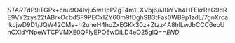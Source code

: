 $START$dP9iTGPx+cnu9O4Ivju5wHpPZgT4m1LXVbj6/iJ0iYVh4HFEkrReG9dRE9VY2zys22tABrkOcbdSF9PECxlZY60m9fDghSB3tFas0WB9p1zdL/7gnXrcaIkcjwD9D1/JQW42CMs+h2uheH4hoZxEGKk30z+Ztzz4A8hlLwJbCCC6eoUhCXldYNpeWTCPVMXE0QFlyEPO6wDiLD4eO25glQ==$END$